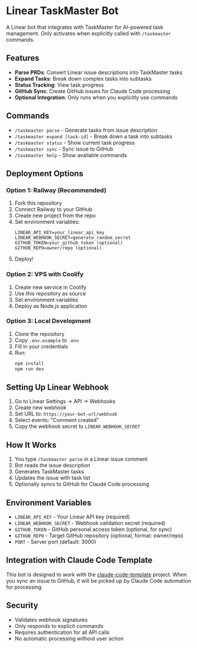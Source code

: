 # Linear TaskMaster Bot

A Linear bot that integrates with TaskMaster for AI-powered task management. Only activates when explicitly called with `/taskmaster` commands.

## Features

- **Parse PRDs**: Convert Linear issue descriptions into TaskMaster tasks
- **Expand Tasks**: Break down complex tasks into subtasks
- **Status Tracking**: View task progress
- **GitHub Sync**: Create GitHub issues for Claude Code processing
- **Optional Integration**: Only runs when you explicitly use commands

## Commands

- `/taskmaster parse` - Generate tasks from issue description
- `/taskmaster expand [task-id]` - Break down a task into subtasks
- `/taskmaster status` - Show current task progress
- `/taskmaster sync` - Sync issue to GitHub
- `/taskmaster help` - Show available commands

## Deployment Options

### Option 1: Railway (Recommended)

1. Fork this repository
2. Connect Railway to your GitHub
3. Create new project from the repo
4. Set environment variables:
   ```
   LINEAR_API_KEY=your_linear_api_key
   LINEAR_WEBHOOK_SECRET=generate_random_secret
   GITHUB_TOKEN=your_github_token (optional)
   GITHUB_REPO=owner/repo (optional)
   ```
5. Deploy!

### Option 2: VPS with Coolify

1. Create new service in Coolify
2. Use this repository as source
3. Set environment variables
4. Deploy as Node.js application

### Option 3: Local Development

1. Clone the repository
2. Copy `.env.example` to `.env`
3. Fill in your credentials
4. Run:
   ```bash
   npm install
   npm run dev
   ```

## Setting Up Linear Webhook

1. Go to Linear Settings → API → Webhooks
2. Create new webhook
3. Set URL to: `https://your-bot-url/webhook`
4. Select events: "Comment created"
5. Copy the webhook secret to `LINEAR_WEBHOOK_SECRET`

## How It Works

1. You type `/taskmaster parse` in a Linear issue comment
2. Bot reads the issue description
3. Generates TaskMaster tasks
4. Updates the issue with task list
5. Optionally syncs to GitHub for Claude Code processing

## Environment Variables

- `LINEAR_API_KEY` - Your Linear API key (required)
- `LINEAR_WEBHOOK_SECRET` - Webhook validation secret (required)
- `GITHUB_TOKEN` - GitHub personal access token (optional, for sync)
- `GITHUB_REPO` - Target GitHub repository (optional, format: owner/repo)
- `PORT` - Server port (default: 3000)

## Integration with Claude Code Template

This bot is designed to work with the [claude-code-template](https://github.com/orchidautomation/claude-code-template) project. When you sync an issue to GitHub, it will be picked up by Claude Code automation for processing.

## Security

- Validates webhook signatures
- Only responds to explicit commands
- Requires authentication for all API calls
- No automatic processing without user action